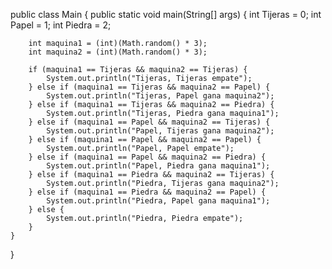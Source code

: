 public class Main {
    public static void main(String[] args) {
        int Tijeras = 0;
        int Papel = 1;
        int Piedra = 2;
        
        int maquina1 = (int)(Math.random() * 3);
        int maquina2 = (int)(Math.random() * 3);
        
        if (maquina1 == Tijeras && maquina2 == Tijeras) {
            System.out.println("Tijeras, Tijeras empate");
        } else if (maquina1 == Tijeras && maquina2 == Papel) {
            System.out.println("Tijeras, Papel gana maquina2");
        } else if (maquina1 == Tijeras && maquina2 == Piedra) {
            System.out.println("Tijeras, Piedra gana maquina1");
        } else if (maquina1 == Papel && maquina2 == Tijeras) {
            System.out.println("Papel, Tijeras gana maquina2");
        } else if (maquina1 == Papel && maquina2 == Papel) {
            System.out.println("Papel, Papel empate");
        } else if (maquina1 == Papel && maquina2 == Piedra) {
            System.out.println("Papel, Piedra gana maquina1");
        } else if (maquina1 == Piedra && maquina2 == Tijeras) {
            System.out.println("Piedra, Tijeras gana maquina2");
        } else if (maquina1 == Piedra && maquina2 == Papel) {
            System.out.println("Piedra, Papel gana maquina1");
        } else {
            System.out.println("Piedra, Piedra empate");
        }
    }
}
